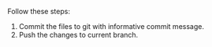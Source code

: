 Follow these steps:

1. Commit the files to git with informative commit message.
2. Push the changes to current branch.